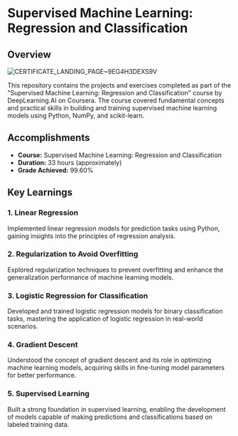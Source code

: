 # **Supervised Machine Learning: Regression and Classification**

## **Overview**
![CERTIFICATE_LANDING_PAGE~9EG4H3DEXS9V](https://github.com/El-Sayed-Mustafa/MachineLearningSpecialization/assets/110793510/08ee37d0-c205-4ebb-ba77-15861c9e244d)

This repository contains the projects and exercises completed as part of the "Supervised Machine Learning: Regression and Classification" course by DeepLearning.AI on Coursera. The course covered fundamental concepts and practical skills in building and training supervised machine learning models using Python, NumPy, and scikit-learn.

## **Accomplishments**

- **Course:** Supervised Machine Learning: Regression and Classification
- **Duration:** 33 hours (approximately)
- **Grade Achieved:** 99.60%

## **Key Learnings**

### **1. Linear Regression**

Implemented linear regression models for prediction tasks using Python, gaining insights into the principles of regression analysis.

### **2. Regularization to Avoid Overfitting**

Explored regularization techniques to prevent overfitting and enhance the generalization performance of machine learning models.

### **3. Logistic Regression for Classification**

Developed and trained logistic regression models for binary classification tasks, mastering the application of logistic regression in real-world scenarios.

### **4. Gradient Descent**

Understood the concept of gradient descent and its role in optimizing machine learning models, acquiring skills in fine-tuning model parameters for better performance.

### **5. Supervised Learning**

Built a strong foundation in supervised learning, enabling the development of models capable of making predictions and classifications based on labeled training data.
